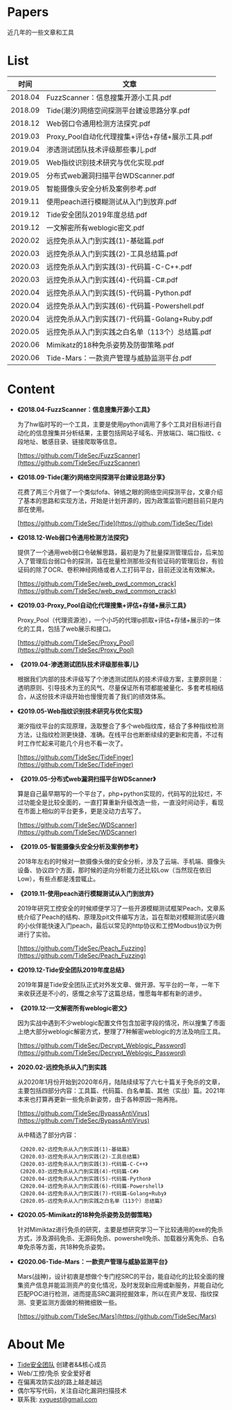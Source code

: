 
# Papers
近几年的一些文章和工具

# List

| 时间 | 文章 |
| ---  | --- |
| 2018.04 | FuzzScanner：信息搜集开源小工具.pdf |
| 2018.09 | Tide(潮汐)网络空间探测平台建设思路分享.pdf |
| 2018.12 | Web弱口令通用检测方法探究.pdf |
| 2019.03 | Proxy_Pool自动化代理搜集+评估+存储+展示工具.pdf |
| 2019.04 | 渗透测试团队技术评级那些事儿.pdf |
| 2019.05 | Web指纹识别技术研究与优化实现.pdf |
| 2019.05 | 分布式web漏洞扫描平台WDScanner.pdf |
| 2019.05 | 智能摄像头安全分析及案例参考.pdf |
| 2019.11 | 使用peach进行模糊测试从入门到放弃.pdf |
| 2019.12 | Tide安全团队2019年度总结.pdf |
| 2019.12 | 一文解密所有weblogic密文.pdf |
| 2020.02 | 远控免杀从入门到实践(1)-基础篇.pdf |
| 2020.03 | 远控免杀从入门到实践(2)-工具总结篇.pdf |
| 2020.03 | 远控免杀从入门到实践(3)-代码篇-C-C++.pdf |
| 2020.03 | 远控免杀从入门到实践(4)-代码篇-C#.pdf |
| 2020.04 | 远控免杀从入门到实践(5)-代码篇-Python.pdf |
| 2020.04 | 远控免杀从入门到实践(6)-代码篇-Powershell.pdf |
| 2020.04 | 远控免杀从入门到实践(7)-代码篇-Golang+Ruby.pdf |
| 2020.05 | 远控免杀从入门到实践之白名单（113个）总结篇.pdf |
| 2020.06 | Mimikatz的18种免杀姿势及防御策略.pdf |
| 2020.06 | Tide-Mars：一款资产管理与威胁监测平台.pdf |


# Content

- **《2018.04-FuzzScanner：信息搜集开源小工具》**
    
    为了hw临时写的一个工具，主要是使用python调用了多个工具对目标进行自动化的信息搜集并分析结果，主要包括网站子域名、开放端口、端口指纹、c段地址、敏感目录、链接爬取等信息。
    
    [https://github.com/TideSec/FuzzScanner](https://github.com/TideSec/FuzzScanner)

- **《2018.09-Tide(潮汐)网络空间探测平台建设思路分享》**
    
    花费了两三个月做了一个类似fofa、钟馗之眼的网络空间探测平台，文章介绍了基本的思路和实现方法，开始是计划开源的，因为政策监管问题目前只是内部在使用。

    [https://github.com/TideSec/Tide](https://github.com/TideSec/Tide)

    
- **《2018.12-Web弱口令通用检测方法探究》**
    
    提供了一个通用web弱口令破解思路，最初是为了批量探测管理后台，后来加入了管理后台弱口令的探测，旨在批量检测那些没有验证码的管理后台，有验证码的除了OCR、卷积神经网络或者人工打码平台，目前还没法有效解决。
    
    [https://github.com/TideSec/web_pwd_common_crack](https://github.com/TideSec/web_pwd_common_crack)

    
- **《2019.03-Proxy_Pool自动化代理搜集+评估+存储+展示工具》**

    Proxy_Pool（代理资源池），一个小巧的代理ip抓取+评估+存储+展示的一体化的工具，包括了web展示和接口。
    
    [https://github.com/TideSec/Proxy_Pool](https://github.com/TideSec/Proxy_Pool)
    
- **《2019.04-渗透测试团队技术评级那些事儿》**

    根据我们内部的技术评级写了个渗透测试团队的技术评级方案，主要原则是：透明原则、引导技术为王的风气、尽量保证所有项都能被量化、多套考核相结合，从这份技术评级开始也慢慢完善了我们的绩效体系。
    
- **《2019.05-Web指纹识别技术研究与优化实现》**

    潮汐指纹平台的实现原理，汲取整合了多个web指纹库，结合了多种指纹检测方法，让指纹检测更快捷、准确。在线平台也断断续续的更新和完善，不过有时工作忙起来可能几个月也不看一次了。

    [https://github.com/TideSec/TideFinger](https://github.com/TideSec/TideFinger)

- **《2019.05-分布式web漏洞扫描平台WDScanner》**

    算是自己最早期写的一个平台了，php+python实现的，代码写的比较烂，不过功能全是比较全面的，一直打算重新升级改造一些，一直没时间动手，看现在市面上相似的平台更多，更是没动力去写了。
    
    [https://github.com/TideSec/WDScanner](https://github.com/TideSec/WDScanner)

- **《2019.05-智能摄像头安全分析及案例参考》**

    2018年左右的时候对一款摄像头做的安全分析，涉及了云端、手机端、摄像头设备、协议四个方面，那时候的逆向分析能力还比较Low（当然现在依旧Low），有些点都是浅尝辄止。
    
- **《2019.11-使用peach进行模糊测试从入门到放弃》**

    2019年研究工控安全的时候顺便学习了一些开源模糊测试框架Peach，文章系统介绍了Peach的结构、原理及pit文件编写方法，旨在帮助对模糊测试感兴趣的小伙伴能快速入门peach，最后以常见的http协议和工控Modbus协议为例进行了实验。
    
    [https://github.com/TideSec/Peach_Fuzzing](https://github.com/TideSec/Peach_Fuzzing)

- **《2019.12-Tide安全团队2019年度总结》**
    
    2019年算是Tide安全团队正式对外发文章、做开源、写平台的一年，一年下来收获还是不小的，感慨之余写了这篇总结，惟愿每年都有新的进步。
    
- **《2019.12-一文解密所有weblogic密文》**

    因为实战中遇到不少weblogic配置文件包含加密字段的情况，所以搜集了市面上绝大部分weblogic解密方式，整理了7种解密weblogic的方法及响应工具。
    
    [https://github.com/TideSec/Decrypt_Weblogic_Password](https://github.com/TideSec/Decrypt_Weblogic_Password)

- **2020.02-远控免杀从入门到实践**
    
    从2020年1月份开始到2020年6月，陆陆续续写了六七十篇关于免杀的文章，主要包括四部分内容：工具篇、代码篇、白名单篇、其他（实战）篇。2021年本来也打算再更新一些免杀新姿势，由于各种原因一拖再拖。
    
    [https://github.com/TideSec/BypassAntiVirus](https://github.com/TideSec/BypassAntiVirus)
    
    从中精选了部分内容：
    ```
    《2020.02-远控免杀从入门到实践(1)-基础篇》
    《2020.03-远控免杀从入门到实践(2)-工具总结篇》
    《2020.03-远控免杀从入门到实践(3)-代码篇-C-C++》
    《2020.03-远控免杀从入门到实践(4)-代码篇-C#》
    《2020.04-远控免杀从入门到实践(5)-代码篇-Python》
    《2020.04-远控免杀从入门到实践(6)-代码篇-Powershell》
    《2020.04-远控免杀从入门到实践(7)-代码篇-Golang+Ruby》
    《2020.05-远控免杀从入门到实践之白名单（113个）总结篇》
    ```

- **《2020.05-Mimikatz的18种免杀姿势及防御策略》**
    
    针对Mimiktaz进行免杀的研究，主要是想研究学习一下比较通用的exe的免杀方式，涉及源码免杀、无源码免杀、powershell免杀、加载器分离免杀、白名单免杀等方面，共18种免杀姿势。

- **《2020.06-Tide-Mars：一款资产管理与威胁监测平台》**
    
    Mars(战神)，设计初衷是想做个专门挖SRC的平台，能自动化的比较全面的搜集资产信息并能监测资产的变化情况，及时发现新应用或新服务，并能自动化匹配POC进行检测，进而提高SRC漏洞挖掘效率，所以在资产发现、指纹探测、变更监测方面做的稍微细致一些。
    
    [https://github.com/TideSec/Mars](https://github.com/TideSec/Mars)

# About Me

- [Tide安全团队](http://www.tidesec.com/) 创建者&&核心成员
- Web/工控/免杀 安全爱好者
- 在偏离攻防实战的路上越走越远
- 偶尔写写代码，关注自动化漏洞扫描技术
- 联系我: xyguest@gmail.com
